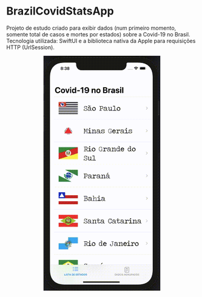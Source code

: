# BrazilCovidStatsApp

Projeto de estudo criado para exibir dados (num primeiro momento, somente total de casos e mortes por estados) sobre a Covid-19 no Brasil.
Tecnologia utilizada: SwiftUI e a biblioteca nativa da Apple para requisições HTTP (UrlSession).

<p align="center">
  <img src="https://github.com/AdrianoAntoniev/BrazilCovidStatsApp/blob/main/in.gif" alt="App gif"/>
</p>
